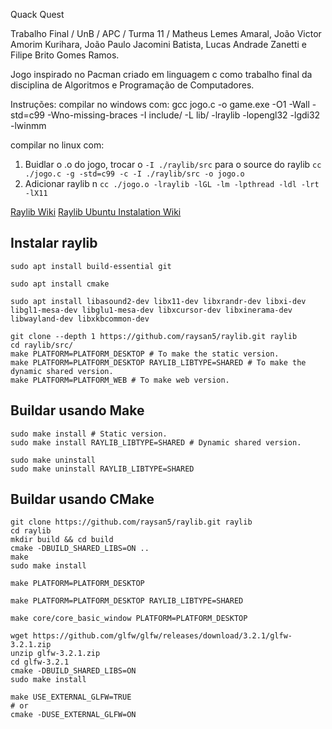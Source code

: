 Quack Quest

Trabalho Final / UnB / APC / Turma 11 / Matheus Lemes Amaral, João Victor Amorim Kurihara, João Paulo Jacomini Batista, Lucas Andrade Zanetti e Filipe Brito Gomes Ramos.

Jogo inspirado no Pacman criado em linguagem c como trabalho final da disciplina de Algoritmos e Programação de Computadores.

Instruções:
compilar no windows com: gcc jogo.c -o game.exe -O1 -Wall -std=c99 -Wno-missing-braces -I include/ -L lib/ -lraylib -lopengl32 -lgdi32 -lwinmm

compilar no linux com:
1. Buidlar o .o do jogo, trocar o `-I ./raylib/src` para o source do raylib
`cc ./jogo.c -g -std=c99 -c -I ./raylib/src -o jogo.o`
2. Adicionar raylib n
`cc ./jogo.o -lraylib -lGL -lm -lpthread -ldl -lrt -lX11`


[Raylib Wiki](https://github.com/raysan5/raylib/wiki)
[Raylib Ubuntu Instalation Wiki](https://github.com/raysan5/raylib/wiki/Working-on-GNU-Linux)


## Instalar raylib

```
sudo apt install build-essential git
```


```
sudo apt install cmake
```

```
sudo apt install libasound2-dev libx11-dev libxrandr-dev libxi-dev libgl1-mesa-dev libglu1-mesa-dev libxcursor-dev libxinerama-dev libwayland-dev libxkbcommon-dev
```

```
git clone --depth 1 https://github.com/raysan5/raylib.git raylib
cd raylib/src/
make PLATFORM=PLATFORM_DESKTOP # To make the static version.
make PLATFORM=PLATFORM_DESKTOP RAYLIB_LIBTYPE=SHARED # To make the dynamic shared version.
make PLATFORM=PLATFORM_WEB # To make web version.
```


## Buildar usando Make
```
sudo make install # Static version.
sudo make install RAYLIB_LIBTYPE=SHARED # Dynamic shared version.

sudo make uninstall
sudo make uninstall RAYLIB_LIBTYPE=SHARED
```


## Buildar usando CMake
```
git clone https://github.com/raysan5/raylib.git raylib
cd raylib
mkdir build && cd build
cmake -DBUILD_SHARED_LIBS=ON ..
make
sudo make install
```


```
make PLATFORM=PLATFORM_DESKTOP
```

```
make PLATFORM=PLATFORM_DESKTOP RAYLIB_LIBTYPE=SHARED
```

```
make core/core_basic_window PLATFORM=PLATFORM_DESKTOP
```


```
wget https://github.com/glfw/glfw/releases/download/3.2.1/glfw-3.2.1.zip
unzip glfw-3.2.1.zip
cd glfw-3.2.1
cmake -DBUILD_SHARED_LIBS=ON
sudo make install
```

```
make USE_EXTERNAL_GLFW=TRUE
# or
cmake -DUSE_EXTERNAL_GLFW=ON
```